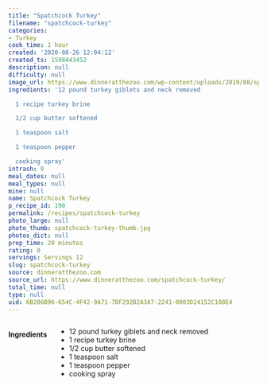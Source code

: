```yaml
---
title: "Spatchcock Turkey"
filename: "spatchcock-turkey"
categories:
- Turkey
cook_time: 1 hour
created: '2020-08-26 12:04:12'
created_ts: 1598443452
description: null
difficulty: null
image_url: https://www.dinneratthezoo.com/wp-content/uploads/2019/08/spatchcock-turkey-200x300.jpg
ingredients: '12 pound turkey giblets and neck removed

  1 recipe turkey brine

  1/2 cup butter softened

  1 teaspoon salt

  1 teaspoon pepper

  cooking spray'
intrash: 0
meal_dates: null
meal_types: null
mine: null
name: Spatchcock Turkey
p_recipe_id: 190
permalink: /recipes/spatchcock-turkey
photo_large: null
photo_thumb: spatchcock-turkey-thumb.jpg
photos_dict: null
prep_time: 20 minutes
rating: 0
servings: Servings 12
slug: spatchcock-turkey
source: dinneratthezoo.com
source_url: https://www.dinneratthezoo.com/spatchcock-turkey/
total_time: null
type: null
uid: 6B206B96-654C-4F42-9A71-7BF292B2A3A7-2241-0003D24152C108E4
---
```

<div class="large-8 medium-7 columns" id="writeup">	</div><!-- #writeup -->
</div><!-- #row-one -->
<div class="row" id="row-two">	<div class="medium-4 small-5 columns" id="ingredients"><h4>Ingredients</h4><div class="box box-ingredients content"><ul>
<li>12 pound turkey giblets and neck removed</li>
<li>1 recipe turkey brine</li>
<li>1/2 cup butter softened</li>
<li>1 teaspoon salt</li>
<li>1 teaspoon pepper</li>
<li>cooking spray</li>
</ul>
</div>	</div>	<div class="medium-6 small-7 columns" id="directions">	</div>